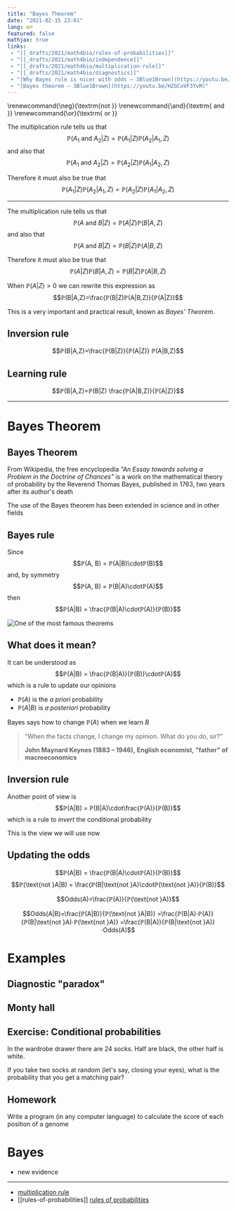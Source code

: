 ```yaml
---
title: "Bayes Theorem"
date: "2021-02-15 23:01"
lang: en
featured: false
mathjax: true
links:
 - "[[_drafts/2021/math4bio/rules-of-probabilities]]"
 - "[[_drafts/2021/math4bio/independence]]"
 - "[[_drafts/2021/math4bio/multiplication-rule]]"
 - "[[_drafts/2021/math4bio/diagnostics]]"
 - "[Why Bayes rule is nicer with odds – 3Blue1Brown](https://youtu.be/lG4VkPoG3ko)"
 - "[Bayes theorem – 3Blue1Brown](https://youtu.be/HZGCoVF3YvM)"
---
```


\renewcommand{\neg}{\textrm{not }}
\renewcommand{\and}{\textrm{ and }}
\renewcommand{\or}{\textrm{ or }}

The multiplication rule tells us that
$$ℙ(A_1 \text{ and }A_2|Z)=ℙ(A_1|Z) ℙ(A_2|A_1,Z)$$
and also that
$$ℙ(A_1 \text{ and }A_2|Z)=ℙ(A_2|Z) ℙ(A_1|A_2,Z)$$

Therefore it must also be true that
$$ℙ(A_1|Z)ℙ(A_2|A_1,Z)=ℙ(A_2|Z)ℙ(A_1|A_2,Z)$$

----

The multiplication rule tells us that
$$ℙ(A \text{ and }B|Z)=ℙ(A|Z) ℙ(B|A,Z)$$
and also that
$$ℙ(A \text{ and }B|Z)=ℙ(B|Z) ℙ(A|B,Z)$$

Therefore it must also be true that
$$ℙ(A|Z)ℙ(B|A,Z)=ℙ(B|Z)ℙ(A|B,Z)$$

When $ℙ(A|Z)>0$ we can rewrite this expression as
$$ℙ(B|A,Z)=\frac{ℙ(B|Z)ℙ(A|B,Z)}{ℙ(A|Z)}$$

This is a very important and practical result, known as _Bayes' Theorem_.

## Inversion rule
$$ℙ(B|A,Z)=\frac{ℙ(B|Z)}{ℙ(A|Z)} ℙ(A|B,Z)$$

## Learning rule
$$ℙ(B|A,Z)=ℙ(B|Z) \frac{ℙ(A|B,Z)}{ℙ(A|Z)}$$

-------

# Bayes Theorem

## Bayes Theorem
From Wikipedia, the free encyclopedia
*"An Essay towards solving a Problem in the Doctrine of Chances"* is a work on the mathematical theory of probability by the Reverend Thomas Bayes, published in 1763, two years after its author's death

The use of the Bayes theorem has been extended in science and in other fields

## Bayes rule
Since
$$ℙ(A, B) = ℙ(A|B)\cdotℙ(B)$$
and, by symmetry
$$ℙ(A, B) = ℙ(B|A)\cdotℙ(A)$$
then
$$ℙ(A|B) = \frac{ℙ(B|A)\cdotℙ(A)}{ℙ(B)}$$

![One of the most famous theorems](../../../images/TBBT-Bayes.png)

## What does it mean?
It can be understood as
$$ℙ(A|B) = \frac{ℙ(B|A)}{ℙ(B)}\cdotℙ(A)$$
which is a rule to update our opinions

+ $ℙ(A)$ is the *a priori* probability
+ $ℙ(A|B)$ is *a posteriori* probability

Bayes says how to change $ℙ(A)$ when we learn $B$

> “When the facts change, I change my opinion. What do you do, sir?”
> 
> **John Maynard Keynes (1883 – 1946),**
> **English economist, "father" of macroeconomics**

## Inversion rule
Another point of view is
$$ℙ(A|B) = ℙ(B|A)\cdot\frac{ℙ(A)}{ℙ(B)}$$
which is a rule to *invert* the conditional probability

This is the view we will use now

## Updating the odds
$$ℙ(A|B) = \frac{ℙ(B|A)\cdotℙ(A)}{ℙ(B)}$$
$$ℙ(\text{not }A|B) = \frac{ℙ(B|\text{not }A)\cdotℙ(\text{not }A)}{ℙ(B)}$$

$$Odds(A)=\frac{ℙ(A)}{ℙ(\text{not }A)}$$

$$Odds(A|B)=\frac{ℙ(A|B)}{ℙ(\text{not }A|B)}
=\frac{ℙ(B|A)⋅ℙ(A)}{ℙ(B|\text{not }A)⋅ℙ(\text{not }A)}
=\frac{ℙ(B|A)}{ℙ(B|\text{not }A)}⋅Odds(A)$$

# Examples
## Diagnostic "paradox"

## Monty hall

## Exercise: Conditional probabilities
In the wardrobe drawer there are 24 socks. Half are black, the other half is white.

If you take two socks at random (let's say, closing your eyes), what is the probability that you get a matching pair?

## Homework
Write a program (in any computer language) to calculate the score of each position of a genome

# Bayes
+ new evidence

---

+ [multiplication rule](multiplication-rule.md)
+ [[rules-of-probabilities]] [rules of probabilities](rules-of-probabilities.md)